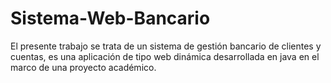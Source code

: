 # Sistema-Web-Bancario
El presente  trabajo se trata de un sistema de gestión bancario de clientes y cuentas, es una aplicación de tipo web dinámica desarrollada en java  en el marco de una proyecto académico.
